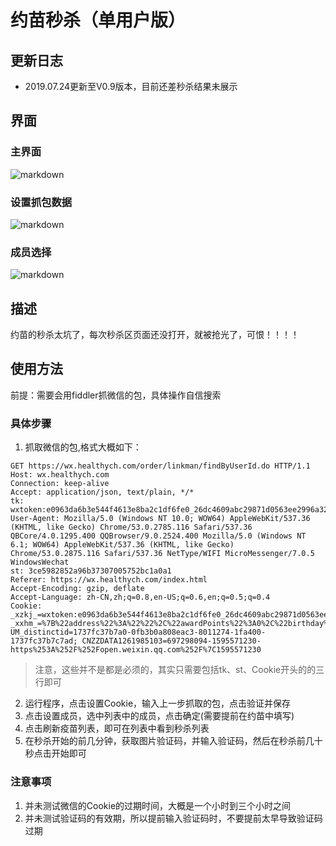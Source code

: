 # 约苗秒杀（单用户版）

## 更新日志

- 2019.07.24更新至V0.9版本，目前还差秒杀结果未展示
## 界面
### 主界面
![markdown](https://github.com/lyrric/seckill/blob/single/images/main.jpg?raw=true "主界面图")
### 设置抓包数据
![markdown](https://github.com/lyrric/seckill/blob/single/images/header.jpg?raw=true "设置抓包数据")
### 成员选择
![markdown](https://github.com/lyrric/seckill/blob/single/images/mamber.jpg?raw=true "成员选择")

## 描述

约苗的秒杀太坑了，每次秒杀区页面还没打开，就被抢光了，可恨！！！！

## 使用方法

前提：需要会用fiddler抓微信的包，具体操作自信搜索

### 具体步骤
1. 抓取微信的包,格式大概如下：
```
GET https://wx.healthych.com/order/linkman/findByUserId.do HTTP/1.1
Host: wx.healthych.com
Connection: keep-alive
Accept: application/json, text/plain, */*
tk: wxtoken:e0963da6b3e544f4613e8ba2c1df6fe0_26dc4609abc29871d0563ee2996a3273
User-Agent: Mozilla/5.0 (Windows NT 10.0; WOW64) AppleWebKit/537.36 (KHTML, like Gecko) Chrome/53.0.2785.116 Safari/537.36 QBCore/4.0.1295.400 QQBrowser/9.0.2524.400 Mozilla/5.0 (Windows NT 6.1; WOW64) AppleWebKit/537.36 (KHTML, like Gecko) Chrome/53.0.2875.116 Safari/537.36 NetType/WIFI MicroMessenger/7.0.5 WindowsWechat
st: 3ce5982852a96b37307005752bc1a0a1
Referer: https://wx.healthych.com/index.html
Accept-Encoding: gzip, deflate
Accept-Language: zh-CN,zh;q=0.8,en-US;q=0.6,en;q=0.5;q=0.4
Cookie: _xzkj_=wxtoken:e0963da6b3e544f4613e8ba2c1df6fe0_26dc4609abc29871d0563ee2996a3273; _xxhm_=%7B%22address%22%3A%22%22%2C%22awardPoints%22%3A0%2C%22birthday%22%3A835545600000%2C%22createTime%22%3A1574304016000%2C%22headerImg%22%3A%22http%3A%2F%2Fthirdwx.qlogo.cn%2Fmmopen%2FdH8QVxmk2IXORh7FiapbUSZd3qotRsSWktOKjqSI3ibtrP1u6Zf3PQqc84b8PGcHibW76M6zLmnosib9KQeaeYzvSrCliaKAXEXcq%2F132%22%2C%22id%22%3A3926372%2C%22idCardNo%22%3A%22510727199606244528%22%2C%22isRegisterHistory%22%3A0%2C%22latitude%22%3A30.587389%2C%22longitude%22%3A104.06224%2C%22mobile%22%3A%2218608283793%22%2C%22modifyTime%22%3A1593757208000%2C%22name%22%3A%22%E9%99%88%E6%9F%B3%E9%9D%92%22%2C%22nickName%22%3A%22lyrric%22%2C%22openId%22%3A%22oWzsq52mreJ9_E_f2R0QSvwlQl8M%22%2C%22regionCode%22%3A%22510107%22%2C%22registerTime%22%3A1593757208000%2C%22sex%22%3A2%2C%22source%22%3A1%2C%22uFrom%22%3A%22cdbdbsy%22%2C%22unionid%22%3A%22oiGJM6PFEuP1AJ1jmx91bbcjBzmY%22%2C%22wxSubscribed%22%3A1%2C%22yn%22%3A1%7D; UM_distinctid=1737fc37b7a0-0fb3b0a808eac3-8011274-1fa400-1737fc37b7c7ad; CNZZDATA1261985103=697298094-1595571230-https%253A%252F%252Fopen.weixin.qq.com%252F%7C1595571230
```
> 注意，这些并不是都是必须的，其实只需要包括tk、st、Cookie开头的的三行即可

2. 运行程序，点击设置Cookie，输入上一步抓取的包，点击验证并保存
3. 点击设置成员，选中列表中的成员，点击确定(需要提前在约苗中填写)
4. 点击刷新疫苗列表，即可在列表中看到秒杀列表
5. 在秒杀开始的前几分钟，获取图片验证码，并输入验证码，然后在秒杀前几十秒点击开始即可

### 注意事项

1. 并未测试微信的Cookie的过期时间，大概是一个小时到三个小时之间
2. 并未测试验证码的有效期，所以提前输入验证码时，不要提前太早导致验证码过期
